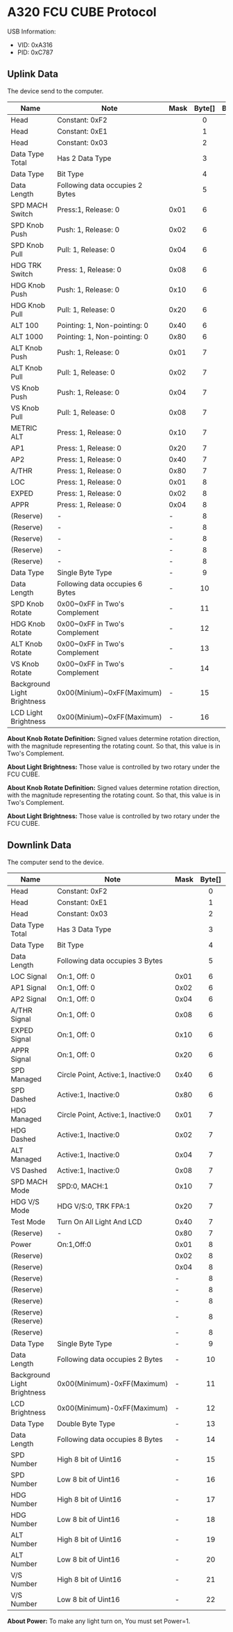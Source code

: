# A320 FCU CUBE Protocol

USB Information:

- VID: 0xA316
- PID: 0xC787

## Uplink Data

The device send to the computer.


| Name                        | Note                            | Mask | Byte[] | Bit[] | Example |
|-----------------------------|---------------------------------|------|:------:|:-----:|:-------:|
| Head                        | Constant: 0xF2                  |      |   0    |   -   |  0xF2   |
| Head                        | Constant: 0xE1                  |      |   1    |   -   |  0xE1   |
| Head                        | Constant: 0x03                  |      |   2    |   -   |  0x03   |
| Data Type Total             | Has 2 Data Type                 |      |   3    |   -   |  0x02   |
| Data Type                   | Bit Type                        |      |   4    |   -   |  0x01   |
| Data Length                 | Following data occupies 2 Bytes |      |   5    |   -   |  0x02   |
| SPD MACH Switch             | Press:1, Release: 0             | 0x01 |   6    |   0   |    1    |
| SPD Knob Push               | Push: 1, Release: 0             | 0x02 |   6    |   1   |    1    |
| SPD Knob Pull               | Pull: 1, Release: 0             | 0x04 |   6    |   2   |    1    |
| HDG TRK Switch              | Press: 1, Release: 0            | 0x08 |   6    |   3   |    1    |
| HDG Knob Push               | Push: 1, Release: 0             | 0x10 |   6    |   4   |    1    |
| HDG Knob Pull               | Pull: 1, Release: 0             | 0x20 |   6    |   5   |    1    |
| ALT 100                     | Pointing: 1, Non-pointing: 0    | 0x40 |   6    |   6   |    1    |
| ALT 1000                    | Pointing: 1, Non-pointing: 0    | 0x80 |   6    |   7   |    1    |
| ALT Knob Push               | Push: 1, Release: 0             | 0x01 |   7    |   0   |    1    |
| ALT Knob Pull               | Pull: 1, Release: 0             | 0x02 |   7    |   1   |    1    |
| VS Knob Push                | Push: 1, Release: 0             | 0x04 |   7    |   2   |    1    |
| VS Knob Pull                | Pull: 1, Release: 0             | 0x08 |   7    |   3   |    1    |
| METRIC ALT                  | Press: 1, Release: 0            | 0x10 |   7    |   4   |    1    |
| AP1                         | Press: 1, Release: 0            | 0x20 |   7    |   5   |    1    |
| AP2                         | Press: 1, Release: 0            | 0x40 |   7    |   6   |    1    |
| A/THR                       | Press: 1, Release: 0            | 0x80 |   7    |   7   |    1    |
| LOC                         | Press: 1, Release: 0            | 0x01 |   8    |   0   |    1    |
| EXPED                       | Press: 1, Release: 0            | 0x02 |   8    |   1   |    1    |
| APPR                        | Press: 1, Release: 0            | 0x04 |   8    |   2   |    1    |
| (Reserve)                   | -                               | -    |   8    |   3   |    0    |
| (Reserve)                   | -                               | -    |   8    |   4   |    0    |
| (Reserve)                   | -                               | -    |   8    |   5   |    0    |
| (Reserve)                   | -                               | -    |   8    |   6   |    0    |
| (Reserve)                   | -                               | -    |   8    |   7   |    0    |
| Data Type                   | Single Byte Type                | -    |   9    |   -   |  0x02   |
| Data Length                 | Following data occupies 6 Bytes | -    |   10   |   -   |  0x06   |
| SPD Knob Rotate             | 0x00~0xFF  in Two's Complement  | -    |   11   |   -   |    0    |
| HDG Knob Rotate             | 0x00~0xFF  in Two's Complement  | -    |   12   |   -   |    0    |
| ALT Knob Rotate             | 0x00~0xFF  in Two's Complement  | -    |   13   |   -   |    0    |
| VS Knob Rotate              | 0x00~0xFF  in Two's Complement  | -    |   14   |   -   |    0    |
| Background Light Brightness | 0x00(Minium)~0xFF(Maximum)      | -    |   15   |   -   |  0xFF   |
| LCD Light Brightness        | 0x00(Minium)~0xFF(Maximum)      | -    |   16   |   -   |  0xFF   |

**About Knob Rotate Definition:**
Signed values determine rotation direction, with the magnitude representing the rotating count.
So that, this value is in Two's Complement.

**About Light Brightness:**
Those value is controlled by two rotary under the FCU CUBE.

**About Knob Rotate Definition:**
Signed values determine rotation direction, with the magnitude representing the rotating count.
So that, this value is in Two's Complement.

**About Light Brightness:**
Those value is controlled by two rotary under the FCU CUBE. 


## Downlink Data

The computer send to the device.

| Name                        | Note                               | Mask | Byte[] | Bit[] | Example |
|-----------------------------|------------------------------------|------|:------:|:-----:|:-------:|
| Head                        | Constant: 0xF2                     |      |   0    |   -   |  0xF2   |
| Head                        | Constant: 0xE1                     |      |   1    |   -   |  0xE1   |
| Head                        | Constant: 0x03                     |      |   2    |   -   |  0x03   |
| Data Type Total             | Has 3 Data Type                    |      |   3    |   -   |  0x02   |
| Data Type                   | Bit Type                           |      |   4    |   -   |  0x01   |
| Data Length                 | Following data occupies 3 Bytes    |      |   5    |   -   |  0x02   |
| LOC Signal                  | On:1, Off: 0                       | 0x01 |   6    |   0   |    1    |
| AP1 Signal                  | On:1, Off: 0                       | 0x02 |   6    |   1   |    1    |
| AP2 Signal                  | On:1, Off: 0                       | 0x04 |   6    |   2   |    1    |
| A/THR  Signal               | On:1, Off: 0                       | 0x08 |   6    |   3   |    1    |
| EXPED Signal                | On:1, Off: 0                       | 0x10 |   6    |   4   |    1    |
| APPR Signal                 | On:1, Off: 0                       | 0x20 |   6    |   5   |    1    |
| SPD Managed                 | Circle Point, Active:1, Inactive:0 | 0x40 |   6    |   6   |    1    |
| SPD Dashed                  | Active:1, Inactive:0               | 0x80 |   6    |   7   |    1    |
| HDG Managed                 | Circle Point, Active:1, Inactive:0 | 0x01 |   7    |   0   |    1    |
| HDG Dashed                  | Active:1, Inactive:0               | 0x02 |   7    |   1   |    1    |
| ALT Managed                 | Active:1, Inactive:0               | 0x04 |   7    |   2   |    1    |
| VS Dashed                   | Active:1, Inactive:0               | 0x08 |   7    |   3   |    1    |
| SPD MACH Mode               | SPD:0, MACH:1                      | 0x10 |   7    |   4   |    1    |
| HDG V/S Mode                | HDG V/S:0, TRK FPA:1               | 0x20 |   7    |   5   |    1    |
| Test Mode                   | Turn On All Light And LCD          | 0x40 |   7    |   6   |    1    |
| (Reserve)                   | -                                  | 0x80 |   7    |   7   |    0    |
| Power                       | On:1,Off:0                         | 0x01 |   8    |   0   |    1    |
| (Reserve)                   |                                    | 0x02 |   8    |   1   |    1    |
| (Reserve)                   |                                    | 0x04 |   8    |   2   |    1    |
| (Reserve)                   |                                    | -    |   8    |   3   |    0    |
| (Reserve)                   |                                    | -    |   8    |   4   |    0    |
| (Reserve)                   |                                    | -    |   8    |   5   |    0    |
| (Reserve)  (Reserve)        |                                    | -    |   8    |   6   |    0    |
| (Reserve)                   |                                    | -    |   8    |   7   |    0    |
| Data Type                   | Single Byte Type                   | -    |   9    |   -   |  0x02   |
| Data Length                 | Following data occupies 2 Bytes    | -    |   10   |   -   |  0x02   |
| Background Light Brightness | 0x00(Minimum)-0xFF(Maximum)        | -    |   11   |   -   |    0    |
| LCD Brightness              | 0x00(Minimum)-0xFF(Maximum)        | -    |   12   |   -   |    0    |
| Data Type                   | Double Byte Type                   | -    |   13   |   -   |    0    |
| Data Length                 | Following data occupies 8 Bytes    | -    |   14   |   -   |  0x08   |
| SPD Number                  | High 8 bit of Uint16               | -    |   15   |   -   |  0x00   |
| SPD Number                  | Low 8 bit of Uint16                | -    |   16   |   -   |  0x00   |
| HDG Number                  | High 8 bit of Uint16               | -    |   17   |   -   |  0x00   |
| HDG Number                  | Low 8 bit of Uint16                | -    |   18   |   -   |  0x00   |
| ALT Number                  | High 8 bit of Uint16               | -    |   19   |   -   |  0x00   |
| ALT Number                  | Low 8 bit of Uint16                | -    |   20   |   -   |  0x00   |
| V/S Number                  | High 8 bit of Uint16               | -    |   21   |   -   |  0x00   |
| V/S Number                  | Low 8 bit of Uint16                | -    |   22   |   -   |  0x00   |

**About Power:**
To make any light turn on, You must set Power=1.